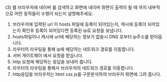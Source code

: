 (3) 웹 브라우저에 네이버 를 검색하고 화면에 네이버 화면이 출력이 될 때 까지 내부적으로 어떤 동작들이 수행이 되는지 설명해주세요.
1. 브라우저에 입력된 url  이 hosts 파일에 등록이 되어있는지, 캐시에 등록이 되어있는지 확인후 등록이 되어있다면 등록된 ip로 요청을 보냅니다.
2. hosts파일이나 캐시에 url에 해당하는 정보가 없을시 DNS 로부터 ip주소를 받아옵니다.
3. 라우터의 라우팅을 통해 ip에 해당하는 네트워크 경로를 이동합니다.
4. 서버 게이트웨이 에서 요청을 받습니다.
5. http 요청에 해당하는 응답을 보내어 줍니다.
6. 라우터의 라우팅을 통해서 브라우저의 네트워크 경로를 이동합니다.
7. http응답을 브라우저는 html css js를 구문분석하여 브라우저 화면에 그려 줍니다.